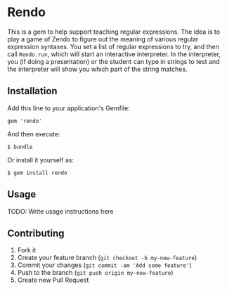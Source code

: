 # Rendo

This is a gem to help support teaching regular expressions. The idea is to play
a game of Zendo to figure out the meaning of various regular expression
syntaxes. You set a list of regular expressions to try, and then call
`Rendo.run`, which will start an interactive interpreter. In the interpreter,
you (if doing a presentation) or the student can type in strings to test and
the interpreter will show you which part of the string matches.

## Installation

Add this line to your application's Gemfile:

    gem 'rendo'

And then execute:

    $ bundle

Or install it yourself as:

    $ gem install rendo

## Usage

TODO: Write usage instructions here

## Contributing

1. Fork it
2. Create your feature branch (`git checkout -b my-new-feature`)
3. Commit your changes (`git commit -am 'Add some feature'`)
4. Push to the branch (`git push origin my-new-feature`)
5. Create new Pull Request
